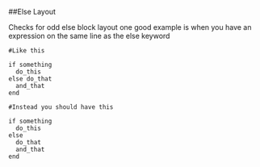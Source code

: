 ##Else Layout

Checks for odd else block layout one good example is when you have an expression on the same line as the else keyword

```
#Like this

if something
  do_this
else do_that
  and_that
end

#Instead you should have this

if something
  do_this
else
  do_that
  and_that
end
```